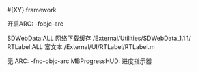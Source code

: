#{XY} framework


开启ARC: -fobjc-arc

SDWebData:ALL
网络下载缓存
/External/Utilities/SDWebData_1.1.1/
RTLabel:ALL
富文本
/External/UI/RTLabel/RTLabel.m

无 ARC: -fno-objc-arc
MBProgressHUD:
进度指示器

